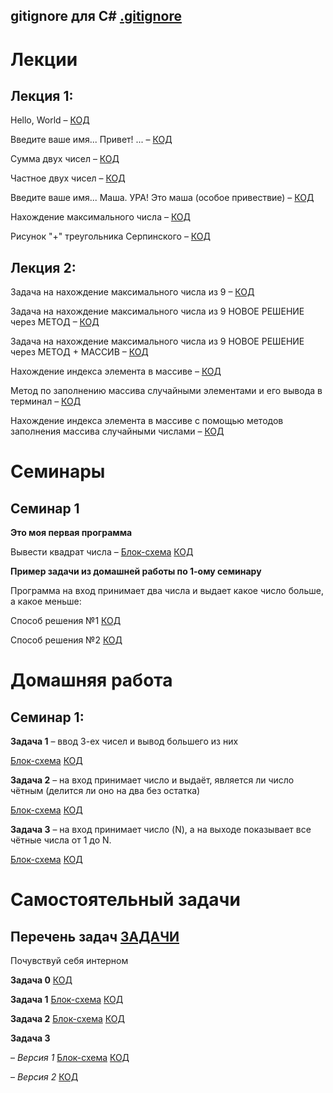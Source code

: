 ## **gitignore для C#** [.gitignore](FirstSemi/.gitignore)

# Лекции

## Лекция 1:

Hello, World – [КОД](FirstLecture/Example001_HelloConsole/Program.cs)

Введите ваше имя... Привет! ... – [КОД](FirstLecture/Example002_HelloUser/Program.cs) 

Сумма двух чисел – [КОД](FirstLecture/Example003_Sum/Program.cs)

Частное двух чисел – [КОД](FirstLecture/Example004_Div/Program.cs)

Введите ваше имя... Маша. УРА! Это маша (особое привествие) – [КОД](FirstLecture/Example005_ConditionIfElse/Program.cs)

Нахождение максимального числа – [КОД](FirstLecture/Example006_Base/Program.cs)

Рисунок "+" треугольника Серпинского – [КОД](FirstLecture/Example007_Magic/Program.cs)

## Лекция 2:

Задача на нахождение максимального числа из 9 – [КОД](02Lecture/Example008_MaxFrom9/Program.cs)

Задача на нахождение максимального числа из 9 НОВОЕ РЕШЕНИЕ через МЕТОД – [КОД](02Lecture/Example008_MaxFrom9_Function/Program.cs)

Задача на нахождение максимального числа из 9 НОВОЕ РЕШЕНИЕ через МЕТОД + МАССИВ – [КОД](02Lecture/Example008_MaxFrom9_Massiv/Program.cs)

Нахождение индекса элемента в массиве – [КОД](02Lecture/Example009_FindArrayElement/Program.cs)

Метод по заполнению массива случайными элементами и его вывода в терминал – [КОД](02Lecture/Example010_ArrayLibrary/Program.cs)

Нахождение индекса элемента в массиве с помощью методов заполнения массива случайными числами – [КОД](02Lecture/Example009&010_FindArrayElementLibrary/Program.cs)

# Семинары

## Семинар 1

**Это моя первая программа**

Вывести квадрат числа – [Блок-схема](FirstSemi/Task001_Square/BlockDiagram.drawio.png) 
[КОД](FirstSemi/Task001_Square/Program.cs)

**Пример задачи из домашней работы по 1-ому семинару**

Программа на вход принимает два числа
и выдает какое число больше, а какое меньше:

Способ решения №1 [КОД](FirstSemi/HomeWork001/Task00_BiggestNumber2/Program.cs)

Способ решения №2 [КОД](FirstSemi/HomeWork001/Task00_1_BiggestNumber2/Program.cs)

# Домашняя работа

## Семинар 1:

**Задача 1** – ввод 3-ех чисел и вывод большего из них

[Блок-схема](FirstSemi/HomeWork001/Task01_%20BiggestNumber3/HWTask01_Block.drawio.png)
[КОД](FirstSemi/HomeWork001/Task01_%20BiggestNumber3/Program.cs)

**Задача 2** – на вход принимает число и выдаёт, является ли число чётным (делится ли оно на два без остатка)

[Блок-схема](FirstSemi/HomeWork001/Task02_EvenNumber/HWTask02_Block.drawio.png)
[КОД](FirstSemi/HomeWork001/Task02_EvenNumber/Program.cs)

**Задача 3** – на вход принимает число (N), а на выходе показывает все чётные числа от 1 до N.

[Блок-схема](FirstSemi/HomeWork001/Task03_N_Even/Program.cs)
[КОД](FirstSemi/HomeWork001/Task03_N_Even/HWTask03_N_Even_Block.drawio.png)

# Самостоятельный задачи

## Перечень задач [ЗАДАЧИ](MySelf_Tasks/TASKS!!)

Почувствуй себя интерном 

**Задача 0** [КОД](MySelf_Tasks/Feel_Intern/Task00/Program.cs)

**Задача 1** 
[Блок-схема](MySelf_Tasks/Feel_Intern/Task01/Feel_Intern_Task01_Block.drawio.png) [КОД](MySelf_Tasks/Feel_Intern/Task01/Program.cs)

**Задача 2**  [Блок-схема](MySelf_Tasks/Feel_Intern/Task02/Feel_Intern_Task02_Block.drawio.png) [КОД](MySelf_Tasks/Feel_Intern/Task02/Program.cs)

**Задача 3**  

– *Версия 1* [Блок-схема](MySelf_Tasks/Feel_Intern/Task03_version01/Feel_Intern_Task03_Block.drawio.png) [КОД](MySelf_Tasks/Feel_Intern/Task03_version01/Program.cs)

– *Версия 2* [КОД](MySelf_Tasks/Feel_Intern/Task03_version02/Program.cs)

